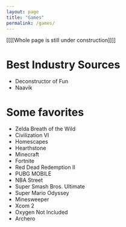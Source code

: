 ```yaml
---
layout: page
title: "Games"
permalink: /games/
---
```


[[[[Whole page is still under construction]]]]

# Best Industry Sources
- Deconstructor of Fun
- Naavik

# Some favorites
- Zelda Breath of the Wild
- Civilization VI
- Homescapes
- Hearthstone
- Minecraft
- Fortnite
- Red Dead Redemption II
- PUBG MOBILE
- NBA Street
- Super Smash Bros. Ultimate
- Super Mario Odyssey
- Minesweeper
- Xcom 2
- Oxygen Not Included
- Archero